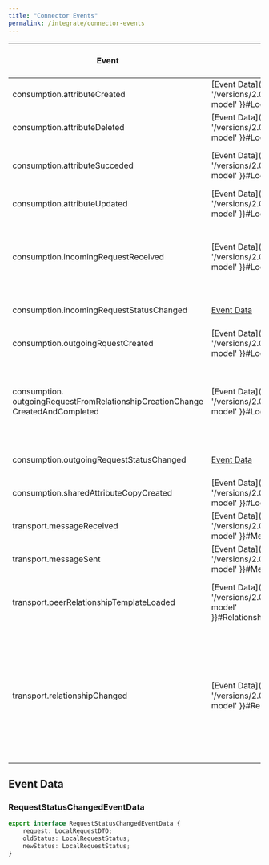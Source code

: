 ```yaml
---
title: "Connector Events"
permalink: /integrate/connector-events
---
```


<!-- TODO: JSSNMSHDD-3061 => replace {{ '/versions/2.0.0/explore/data-model' }} with {\% link _docs_explore/61-data-model.md %} -->

| Event                                                                                | Data                                                                          | Description (This event is triggered when ...)                                                                                                                                                                                         |
| ------------------------------------------------------------------------------------ | ----------------------------------------------------------------------------- | -------------------------------------------------------------------------------------------------------------------------------------------------------------------------------------------------------------------------------------- |
| consumption.attributeCreated                                                         | [Event Data]({{ '/versions/2.0.0/explore/data-model' }}#LocalAttribute)       | ... an Attribute was created manually or through a Request.                                                                                                                                                                            |
| consumption.attributeDeleted                                                         | [Event Data]({{ '/versions/2.0.0/explore/data-model' }}#LocalAttribute)       | ... an Attribute was deleted manually or through a Request.                                                                                                                                                                            |
| consumption.attributeSucceded                                                        | [Event Data]({{ '/versions/2.0.0/explore/data-model' }}#LocalAttribute)       | ... an Attribute was succeeded manually or through a Request.                                                                                                                                                                          |
| consumption.attributeUpdated                                                         | [Event Data]({{ '/versions/2.0.0/explore/data-model' }}#LocalAttribute)       | ... an Attribute was updated manually or through a Request.                                                                                                                                                                            |
| consumption.incomingRequestReceived                                                  | [Event Data]({{ '/versions/2.0.0/explore/data-model' }}#LocalRequest)         | ... an incoming request was received either by loading a RelationshipTemplate or by receiving a message                                                                                                                                |
| consumption.incomingRequestStatusChanged                                             | [Event Data](#requeststatuschangedeventdata)                                  | ... the status of an incoming request has changed.                                                                                                                                                                                     |
| consumption.outgoingRquestCreated                                                    | [Event Data]({{ '/versions/2.0.0/explore/data-model' }}#LocalRequest)         | ... an outgoing Request was created.                                                                                                                                                                                                   |
| consumption.<br>outgoingRequestFromRelationshipCreationChange<br>CreatedAndCompleted | [Event Data]({{ '/versions/2.0.0/explore/data-model' }}#LocalRequest)         | ... an outgoing Request was created and directly completed.<br>This happens if the Response came in from a new Relationship.                                                                                                           |
| consumption.outgoingRequestStatusChanged                                             | [Event Data](#requeststatuschangedeventdata)                                  | ... the status of an outgoing Request has changed.                                                                                                                                                                                     |
| consumption.sharedAttributeCopyCreated                                               | [Event Data]({{ '/versions/2.0.0/explore/data-model' }}#LocalAttribute)       | ... an Attribute is copied for sharing with another identity.                                                                                                                                                                          |
| transport.messageReceived                                                            | [Event Data]({{ '/versions/2.0.0/explore/data-model' }}#Message)              | ... a Message is received during synchonization.                                                                                                                                                                                       |
| transport.messageSent                                                                | [Event Data]({{ '/versions/2.0.0/explore/data-model' }}#Message)              | ... a Message is sent.                                                                                                                                                                                                                 |
| transport.peerRelationshipTemplateLoaded                                             | [Event Data]({{ '/versions/2.0.0/explore/data-model' }}#RelationshipTemplate) | ... a RelationshipTemplate is loaded that belongs to another identity.                                                                                                                                                                 |
| transport.relationshipChanged                                                        | [Event Data]({{ '/versions/2.0.0/explore/data-model' }}#Relationship)         | ... a Relationship has changed. This can be due to one of the following cases:<br> • you create a Relationship<br> • you accept, reject or revoke a Relationship Change<br> • a Relationship Change is received during synchronization |

## Event Data

### RequestStatusChangedEventData

```ts
export interface RequestStatusChangedEventData {
    request: LocalRequestDTO;
    oldStatus: LocalRequestStatus;
    newStatus: LocalRequestStatus;
}
```